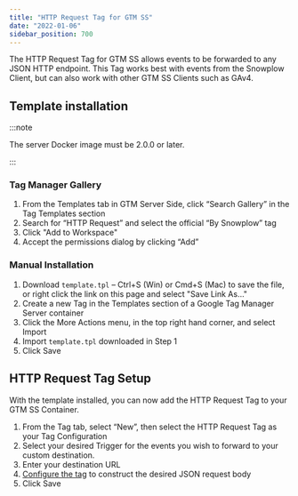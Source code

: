 ```yaml
---
title: "HTTP Request Tag for GTM SS"
date: "2022-01-06"
sidebar_position: 700
---
```


The HTTP Request Tag for GTM SS allows events to be forwarded to any JSON HTTP endpoint. This Tag works best with events from the Snowplow Client, but can also work with other GTM SS Clients such as GAv4.

## Template installation

:::note

The server Docker image must be 2.0.0 or later.

:::

### Tag Manager Gallery

1. From the Templates tab in GTM Server Side, click “Search Gallery” in the Tag Templates section
2. Search for “HTTP Request” and select the official “By Snowplow” tag
3. Click "Add to Workspace"
4. Accept the permissions dialog by clicking “Add”

### Manual Installation

1. Download `template.tpl` – Ctrl+S (Win) or Cmd+S (Mac) to save the file, or right click the link on this page and select "Save Link As…"
2. Create a new Tag in the Templates section of a Google Tag Manager Server container
3. Click the More Actions menu, in the top right hand corner, and select Import
4. Import `template.tpl` downloaded in Step 1
5. Click Save

## HTTP Request Tag Setup

With the template installed, you can now add the HTTP Request Tag to your GTM SS Container.

1. From the Tag tab, select “New”, then select the HTTP Request Tag as your Tag Configuration
2. Select your desired Trigger for the events you wish to forward to your custom destination.
3. Enter your destination URL
4. [Configure the tag](/docs/destinations/forwarding-events/google-tag-manager-server-side/http-request-tag-for-gtm-ss/http-request-tag-configuration/index.md) to construct the desired JSON request body
5. Click Save
